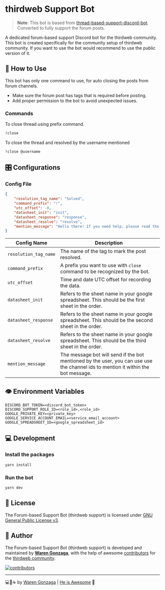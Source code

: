 # thirdweb Support Bot

> **Note**: This bot is based from [thread-based-support-discord-bot](https://github.com/warengonzaga/thread-based-support-discord-bot). Converted to fully support the forum posts.

A dedicated forum-based support Discord bot for the thirdweb community. This bot is created specifically for the community setup of thirdweb community. If you want to use the bot would recommend to use the public version of it.

## 🤔 How to Use

This bot has only one command to use, for auto closing the posts from forum channels.

- Make sure the forum post has tags that is required before posting.
- Add proper permission to the bot to avoid unexpected issues.

### Commands

To close thread using prefix command.

```bash
!close
```

To close the thread and resolved by the username mentioned

```bash
!close @username
```

## 🎛️ Configurations

### Config File

```json
{
    "resolution_tag_name": "Solved",
    "command_prefix": "!",
    "utc_offset": -8,
    "datasheet_init": "init",
    "datasheet_response": "response",
    "datasheet_resolve": "resolve",
    "mention_message": "Hello there! If you need help, please read the information in <#1074862134284005396> and post your questions or issues in the <#1029543258822553680> channel. Our team and community members are always ready to help you out. Thank you for building with us!"
}
```

| Config Name | Description |
| --- | --- |
| `resolution_tag_name` | The name of the tag to mark the post resolved. |
| `command_prefix` | A prefix you want to use with `close` command to be recognized by the bot. |
| `utc_offset` | Time and date UTC offset for recording the data. |
| `datasheet_init` | Refers to the sheet name in your google spreadsheet. This should be the first sheet in the order. |
| `datasheet_response` | Refers to the sheet name in your google spreadsheet. This should be the second sheet in the order. |
| `datasheet_resolve` | Refers to the sheet name in your google spreadsheet. This should be the third sheet in the order. |
| `mention_message` | The message bot will send if the bot mentioned by the user, you can use use the channel ids to mention it within the bot message. |

## 👁️ Environment Variables

```env
DISCORD_BOT_TOKEN=<discord_bot_token>
DISCORD_SUPPORT_ROLE_ID=<role_id>,<role_id>
GOOGLE_PRIVATE_KEY=<private_key>
GOOGLE_SERVICE_ACCOUNT_EMAIL=<service_email_account>
GOOGLE_SPREADSHEET_ID=<google_spreadsheet_id>
```

## 💻 Development

### Install the packages

```bash
yarn install
```

### Run the bot

```bash
yarn dev
```

## 📃 License

The Forum-based Support Bot (thirdweb support) is licensed under [GNU General Public License v3](https://opensource.org/licenses/GPL-3.0).

## 📝 Author

The Forum-based Support Bot (thirdweb support) is developed and maintained by **[Waren Gonzaga](https://github.com/warengonzaga)**, with the help of awesome [contributors](https://github.com/warengonzaga/thirdweb-support-discord-bot/graphs/contributors) for the [thirdweb community](https://discord.gg/thirdweb).

[![contributors](https://contrib.rocks/image?repo=warengonzaga/thirdweb-support-discord-bot)](https://github.com/warengonzaga/thirdweb-support-discord-bot/graphs/contributors)

---

💻💖☕ by [Waren Gonzaga](https://warengonzaga.com) | [He is Awesome](https://www.youtube.com/watch?v=HHrxS4diLew&t=44s) 🙏

